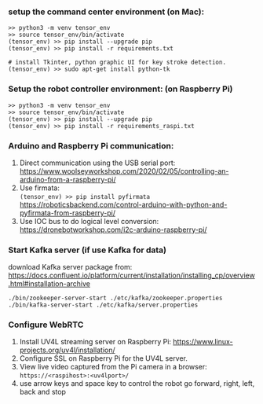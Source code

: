 
### setup the command center environment (on Mac):
```
>> python3 -m venv tensor_env
>> source tensor_env/bin/activate
(tensor_env) >> pip install --upgrade pip
(tensor_env) >> pip install -r requirements.txt

# install Tkinter, python graphic UI for key stroke detection. 
(tensor_env) >> sudo apt-get install python-tk
```

### Setup the robot controller environment: (on Raspberry Pi)
```
>> python3 -m venv tensor_env
>> source tensor_env/bin/activate
(tensor_env) >> pip install --upgrade pip
(tensor_env) >> pip install -r requirements_raspi.txt 
```

### Arduino and Raspberry Pi communication:
1. Direct communication using the USB serial port: <br> 
https://www.woolseyworkshop.com/2020/02/05/controlling-an-arduino-from-a-raspberry-pi/
2. Use firmata: <br>
```(tensor_env) >> pip install pyfirmata``` <br>
https://roboticsbackend.com/control-arduino-with-python-and-pyfirmata-from-raspberry-pi/
3. Use IOC bus to do logical level conversion: <br>
https://dronebotworkshop.com/i2c-arduino-raspberry-pi/

### Start Kafka server (if use Kafka for data)
download Kafka server package from:<br>
https://docs.confluent.io/platform/current/installation/installing_cp/overview.html#installation-archive

```
./bin/zookeeper-server-start ./etc/kafka/zookeeper.properties
./bin/kafka-server-start ./etc/kafka/server.properties
```

### Configure WebRTC
1. Install UV4L streaming server on Raspberry Pi: https://www.linux-projects.org/uv4l/installation/ 
2. Configure SSL on Raspberry Pi for the UV4L server.
3. View live video captured from the Pi camera in a browser: `https://<raspihost>:<uv4lport>/`
4. use arrow keys and space key to control the robot go forward, right, left, back and stop

